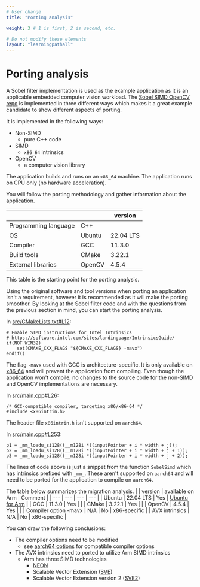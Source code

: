 ```yaml
---
# User change
title: "Porting analysis" 

weight: 3 # 1 is first, 2 is second, etc.

# Do not modify these elements
layout: "learningpathall"
---
```


# Porting analysis 

A Sobel filter implementation is used as the example application as it is an applicable embedded computer vision workload. The [Sobel SIMD OpenCV repo](https://github.com/m3y54m/sobel-simd-opencv/) is implemented in three different ways which makes it a great example candidate to show different aspects of porting. 

It is implemented in the following ways:
* Non-SIMD
  * pure C++ code
* SIMD 
  * `x86_64` intrinsics
* OpenCV
  * a computer vision library

The application builds and runs on an `x86_64` machine. The application runs on CPU only (no hardware acceleration). 

You will follow the porting methodology and gather information about the application.

|                      |                       | version          |
| -------------------- | --------------------- | ---------------- |
| Programming language | C++                   |                  |
| OS                   | Ubuntu                | 22.04 LTS        |
| Compiler             | GCC                   | 11.3.0           |
| Build tools          | CMake                 | 3.22.1           |
| External libraries   | OpenCV                | 4.5.4            |

This table is the starting point for the porting analysis.

Using the original software and tool versions when porting an application isn't a requirement, however it is recommended as it will make the porting smoother. By looking at the Sobel filter code and with the questions from the previous section in mind, you can start the porting analysis.

In [src/CMakeLists.txt#L12](https://github.com/m3y54m/sobel-simd-opencv/blob/master/src/CMakeLists.txt#L12):
```output
# Enable SIMD instructions for Intel Intrinsics
# https://software.intel.com/sites/landingpage/IntrinsicsGuide/
if(NOT WIN32)
    set(CMAKE_CXX_FLAGS "${CMAKE_CXX_FLAGS} -mavx")
endif()
```
  
The flag `-mavx` used with GCC is architecture-specific. It is only available on [x86_64](https://man7.org/linux/man-pages/man1/gcc.1.html) and will prevent the application from compiling. Even though the application won't compile, no changes to the source code for the non-SIMD and OpenCV implementations are necessary.

In [src/main.cpp#L26](https://github.com/m3y54m/sobel-simd-opencv/blob/master/src/main.cpp#L26):
```output
/* GCC-compatible compiler, targeting x86/x86-64 */
#include <x86intrin.h>
```

The header file `x86intrin.h` isn't supported on `aarch64`.

In [src/main.cpp#L253](https://github.com/m3y54m/sobel-simd-opencv/blob/master/src/main.cpp#L253):
```output
p1 = _mm_loadu_si128((__m128i *)(inputPointer + i * width + j));
p2 = _mm_loadu_si128((__m128i *)(inputPointer + i * width + j + 1));
p3 = _mm_loadu_si128((__m128i *)(inputPointer + i * width + j + 2));
```

The lines of code above is just a snippet from the function `SobelSimd` which has intrinsics prefixed with `_mm_`. These aren't supported on `aarch64` and will need to be ported for the application to compile on `aarch64`.

The table below summarizes the migration analysis.
| | version | available on Arm | Comment |
| --- | --- | --- | --- |
| Ubuntu                | 22.04 LTS        | Yes | [Ubuntu for Arm](https://ubuntu.com/download/server/arm) |
| GCC                   | 11.3.0           | Yes | |
| CMake                 | 3.22.1           | Yes | |
| OpenCV                | 4.5.4            | Yes | |
| Compiler option -mavx | N/A              | No  | x86-specific |
| AVX intrinsics        | N/A              | No  | x86-specific |

You can draw the following conclusions:
* The compiler options need to be modified
  * see [aarch64 options](https://gcc.gnu.org/onlinedocs/gcc/AArch64-Options.html) for compatible compiler options
* The AVX intrinsics need to ported to utilize Arm SIMD intrinsics
  * Arm has three SIMD technologies
    * [NEON](https://developer.arm.com/documentation/den0018/a)
    * Scalable Vector Extension ([SVE](https://developer.arm.com/documentation/102131/0100/?lang=en))
    * Scalable Vector Extension version 2 ([SVE2](https://developer.arm.com/documentation/102340/0100/Introducing-SVE2?lang=en))